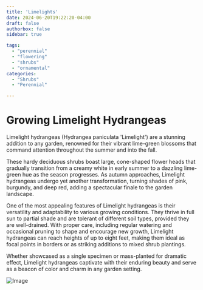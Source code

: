 ```yaml
---
title: 'Limelights'
date: 2024-06-20T19:22:20-04:00
draft: false
authorbox: false
sidebar: true

tags:
  - "perennial"
  - "flowering"
  - "shrubs"
  - "ornamental"
categories:
  - "Shrubs"
  - "Perennial"

---
```




# Growing Limelight Hydrangeas

Limelight hydrangeas (Hydrangea paniculata 'Limelight') are a stunning addition to any garden, renowned for their vibrant lime-green blossoms that command attention throughout the summer and into the fall. 


These hardy deciduous shrubs boast large, cone-shaped flower heads that gradually transition from a creamy white in early summer to a dazzling lime-green hue as the season progresses. As autumn approaches, Limelight hydrangeas undergo yet another transformation, turning shades of pink, burgundy, and deep red, adding a spectacular finale to the garden landscape.

One of the most appealing features of Limelight hydrangeas is their versatility and adaptability to various growing conditions. They thrive in full sun to partial shade and are tolerant of different soil types, provided they are well-drained. With proper care, including regular watering and occasional pruning to shape and encourage new growth, Limelight hydrangeas can reach heights of up to eight feet, making them ideal as focal points in borders or as striking additions to mixed shrub plantings. 

Whether showcased as a single specimen or mass-planted for dramatic effect, Limelight hydrangeas captivate with their enduring beauty and serve as a beacon of color and charm in any garden setting.

![Image](/img/Limelight_Hydrangea_1.png)